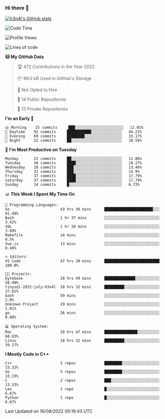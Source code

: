 ### Hi there 👋

[![h3n4l's GitHub stats](https://github-readme-stats.vercel.app/api?username=h3n4l&count_private=true&show_icons=true&theme=radical)](https://github.com/h3n4l/github-readme-stats)

<!--START_SECTION:waka-->
![Code Time](http://img.shields.io/badge/Code%20Time-586%20hrs%2043%20mins-blue)

![Profile Views](http://img.shields.io/badge/Profile%20Views-4-blue)

![Lines of code](https://img.shields.io/badge/From%20Hello%20World%20I%27ve%20Written-43%20Thousand%20lines%20of%20code-blue)

**🐱 My GitHub Data** 

> 🏆 472 Contributions in the Year 2022
 > 
> 📦 99.0 kB Used in GitHub's Storage 
 > 
> 🚫 Not Opted to Hire
 > 
> 📜 14 Public Repositories 
 > 
> 🔑 13 Private Repositories  
 > 
**I'm an Early 🐤** 

```text
🌞 Morning    25 commits     ███░░░░░░░░░░░░░░░░░░░░░░   12.02% 
🌆 Daytime    92 commits     ███████████░░░░░░░░░░░░░░   44.23% 
🌃 Evening    69 commits     ████████░░░░░░░░░░░░░░░░░   33.17% 
🌙 Night      22 commits     ██░░░░░░░░░░░░░░░░░░░░░░░   10.58%

```
📅 **I'm Most Productive on Tuesday** 

```text
Monday       23 commits     ██░░░░░░░░░░░░░░░░░░░░░░░   11.06% 
Tuesday      38 commits     ████░░░░░░░░░░░░░░░░░░░░░   18.27% 
Wednesday    28 commits     ███░░░░░░░░░░░░░░░░░░░░░░   13.46% 
Thursday     31 commits     ███░░░░░░░░░░░░░░░░░░░░░░   14.9% 
Friday       37 commits     ████░░░░░░░░░░░░░░░░░░░░░   17.79% 
Saturday     37 commits     ████░░░░░░░░░░░░░░░░░░░░░   17.79% 
Sunday       14 commits     █░░░░░░░░░░░░░░░░░░░░░░░░   6.73%

```


📊 **This Week I Spent My Time On** 

```text
💬 Programming Languages: 
Go                       43 hrs 36 mins      ██████████████████████░░░   91.49% 
Bash                     1 hr 37 mins        ░░░░░░░░░░░░░░░░░░░░░░░░░   3.42% 
SQL                      1 hr 28 mins        ░░░░░░░░░░░░░░░░░░░░░░░░░   3.09% 
Makefile                 14 mins             ░░░░░░░░░░░░░░░░░░░░░░░░░   0.5% 
Vue.js                   13 mins             ░░░░░░░░░░░░░░░░░░░░░░░░░   0.48%

🔥 Editors: 
VS Code                  47 hrs 20 mins      █████████████████████████   100.0%

🐱‍💻 Projects: 
bytebase                 28 hrs 49 mins      ██████████████░░░░░░░░░░░   58.49% 
tinysql-2022-july-h3n4l  18 hrs 32 mins      █████████░░░░░░░░░░░░░░░░   37.62% 
bash                     59 mins             ░░░░░░░░░░░░░░░░░░░░░░░░░   2.0% 
Unknown Project          29 mins             ░░░░░░░░░░░░░░░░░░░░░░░░░   1.01% 
go                       26 mins             ░░░░░░░░░░░░░░░░░░░░░░░░░   0.88%

💻 Operating System: 
Mac                      28 hrs 47 mins      ███████████████░░░░░░░░░░   60.83% 
Linux                    18 hrs 32 mins      █████████░░░░░░░░░░░░░░░░   39.17%

```

**I Mostly Code in C++** 

```text
C++                      5 repos             ████████░░░░░░░░░░░░░░░░░   33.33% 
Go                       5 repos             ████████░░░░░░░░░░░░░░░░░   33.33% 
C                        2 repos             ███░░░░░░░░░░░░░░░░░░░░░░   13.33% 
Lex                      1 repo              █░░░░░░░░░░░░░░░░░░░░░░░░   6.67% 
Python                   1 repo              █░░░░░░░░░░░░░░░░░░░░░░░░   6.67%

```



 Last Updated on 16/08/2022 05:19:43 UTC
<!--END_SECTION:waka-->

